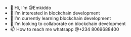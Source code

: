 - 👋 Hi, I’m @Emkiddo
- 👀 I’m interested in blockchain development
- 🌱 I’m currently learning blockchain development
- 💞️ I’m looking to collaborate on blockchain development
- 📫 How to reach me whatsapp @+234 8069688400

<!---
Emkiddo/Emkiddo is a ✨ special ✨ repository because its `README.md` (this file) appears on your GitHub profile.
You can click the Preview link to take a look at your changes.
--->
